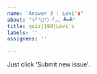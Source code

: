 ```yaml
---
name: 'Answer 3 : Levi's'
about: "(╯°□°）╯︵ ┻━┻"
title: quiz|199|Levi's
labels: ''
assignees: ''

---
```


Just click 'Submit new issue'.
